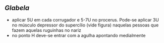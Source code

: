 ## ***Glabela***


- aplicar 5U em cada corrugador e 5-7U no procerus. Pode-se aplicar 3U no músculo depressor do supercílio (vide figura) naquelas pessoas que fazem aquelas ruguinhas no nariz  
- no ponto H deve-se entrar com a agulha apontando medialmente

